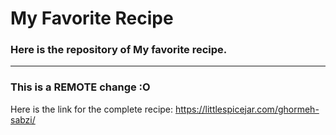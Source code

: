 # My Favorite Recipe

### Here is the repository of My favorite recipe.

---
### This is a REMOTE change :O

Here is the link for the complete recipe:
https://littlespicejar.com/ghormeh-sabzi/
